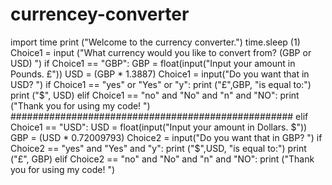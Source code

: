 # currencey-converter

import time
print ("Welcome to the currency converter.")
time.sleep (1)
Choice1 = input ("What currency would you like to convert from? (GBP or USD) ")
if Choice1 == "GBP":
  GBP = float(input("Input your amount in Pounds. £"))
  USD = (GBP * 1.3887)
  Choice1 = input("Do you want that in USD? ")
  if Choice1 == "yes" or "Yes" or "y":
    print ("£",GBP, "is equal to:")
    print ("$", USD)
  elif Choice1 == "no" and "No" and "n" and "NO":
    print ("Thank you for using my code! ")
###################################################
elif Choice1 == "USD":
  USD = float(input("Input your amount in Dollars. $"))
  GBP = (USD * 0.72009793)
  Choice2 = input("Do you want that in GBP? ")
  if Choice2 == "yes" and "Yes" and "y":
    print ("$",USD, "is equal to:")
    print ("£", GBP)
  elif Choice2 == "no" and "No" and "n" and "NO":
    print ("Thank you for using my code! ")
